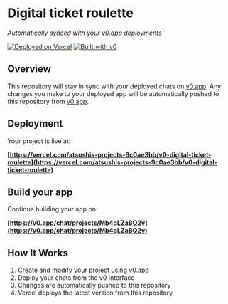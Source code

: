 # Digital ticket roulette

*Automatically synced with your [v0.app](https://v0.app) deployments*

[![Deployed on Vercel](https://img.shields.io/badge/Deployed%20on-Vercel-black?style=for-the-badge&logo=vercel)](https://vercel.com/atsushis-projects-9c0ae3bb/v0-digital-ticket-roulette)
[![Built with v0](https://img.shields.io/badge/Built%20with-v0.app-black?style=for-the-badge)](https://v0.app/chat/projects/Mb4qLZaBQ2v)

## Overview

This repository will stay in sync with your deployed chats on [v0.app](https://v0.app).
Any changes you make to your deployed app will be automatically pushed to this repository from [v0.app](https://v0.app).

## Deployment

Your project is live at:

**[https://vercel.com/atsushis-projects-9c0ae3bb/v0-digital-ticket-roulette](https://vercel.com/atsushis-projects-9c0ae3bb/v0-digital-ticket-roulette)**

## Build your app

Continue building your app on:

**[https://v0.app/chat/projects/Mb4qLZaBQ2v](https://v0.app/chat/projects/Mb4qLZaBQ2v)**

## How It Works

1. Create and modify your project using [v0.app](https://v0.app)
2. Deploy your chats from the v0 interface
3. Changes are automatically pushed to this repository
4. Vercel deploys the latest version from this repository